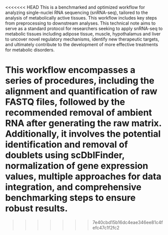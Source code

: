 <<<<<<< HEAD
This is a benchmarked and optimized workflow for analyzing single-nuclei RNA sequencing (snRNA-seq), tailored to the analysis of metabolically active tissues. This workflow includes key steps from preprocessing to downstream analyses. This technical note aims to serve as a standard protocol for researchers seeking to apply snRNA-seq to metabolic tissues including adipose tissue, muscle, hypothalamus and liver to uncover novel regulatory mechanisms, identify new therapeutic targets, and ultimately contribute to the development of more effective treatments for metabolic disorders.
   
This workflow encompasses a series of procedures, including the alignment and quantification of raw FASTQ files, followed by the recommended removal of ambient RNA after generating the raw matrix. Additionally, it involves the potential identification and removal of doublets using scDblFinder, normalization of gene expression values, multiple approaches for data integration, and comprehensive benchmarking steps to ensure robust results.
=======

>>>>>>> 7e40cbd15b16dc4eae346ee81c4fefc47c1f2fc2
